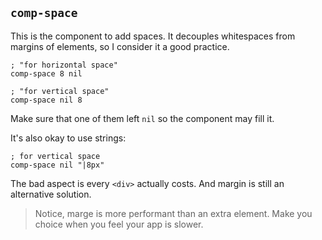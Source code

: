 ## `comp-space`

This is the component to add spaces.
It decouples whitespaces from margins of elements, so I consider it a good practice.

```
; "for horizontal space"
comp-space 8 nil

; "for vertical space"
comp-space nil 8
```

Make sure that one of them left `nil` so the component may fill it.

It's also okay to use strings:

```
; for vertical space
comp-space nil "|8px"
```

The bad aspect is every `<div>` actually costs.
And margin is still an alternative solution.

> Notice, marge is more performant than an extra element.
> Make you choice when you feel your app is slower.
